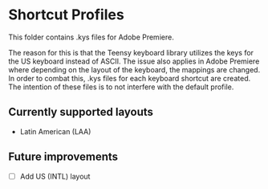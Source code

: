 # Shortcut Profiles
This folder contains .kys files for Adobe Premiere. 

The reason for this is that the Teensy keyboard library utilizes the keys for the US keyboard instead of 
ASCII. The issue also applies in Adobe Premiere where depending on the layout of the keyboard, the mappings 
are changed. In order to combat this, .kys files for each keyboard shortcut are created. The intention of 
these files is to not interfere with the default profile.

## Currently supported layouts

- Latin American (LAA)

## Future improvements
- [ ] Add US (INTL) layout